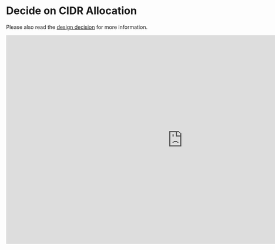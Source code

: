 # Decide on CIDR Allocation

Please also read the
[design decision](/learn/network/design-decisions/decide-on-aws-account-vpc-subnet-cidr-strategy/)
for more information.

<iframe src="https://docs.google.com/presentation/d/e/2PACX-1vRLXlhggjCF4VZ09qvOF9nLoxi__0EVFgDjgtfLlSRZfzPbd5ZhvzOLSVHECM015A7SCNPJoCeXPb3X/embed?start=false&loop=false&delayms=3000" frameborder="0" width="960" height="569" allowfullscreen="true" mozallowfullscreen="true" webkitallowfullscreen="true"></iframe>
